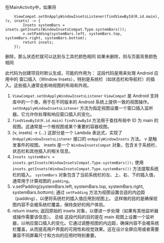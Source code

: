 在MainActivity中，如果将

        ViewCompat.setOnApplyWindowInsetsListener(findViewById(R.id.main), (v, insets) -> {
            Insets systemBars = insets.getInsets(WindowInsetsCompat.Type.systemBars());
            v.setPadding(systemBars.left, systemBars.top, systemBars.right, systemBars.bottom);
            return insets;
        });

删除，那么状态栏就可以达到与工具栏颜色相同
如果未删除，则与页面背景颜色相同

此代码为创建项目时默认生成，可能的作用为：
这段代码是用来处理 Android 应用中的 窗口插入（Window Insets），特别是系统栏（如状态栏和导航栏）的插入。这些插入通常会影响视图的布局和外观。

1. `ViewCompat.setOnApplyWindowInsetsListener`
`ViewCompat` 是 Android 支持库中的一个类，用于在不同版本的 Android 系统上提供一致的视图操作。
`setOnApplyWindowInsetsListener` 方法为指定视图设置一个窗口插入监听器。它允许你处理和响应窗口插入的变化。
2. `findViewById(R.id.main)`
`findViewById` 方法用于查找布局中 ID 为 main 的视图。这通常是一个根视图或某个重要的容器视图。
3. (v, insets) -> {...}
这部分是一个 Lambda 表达式，实现了 `OnApplyWindowInsetsListener` 接口的 `onApplyWindowInsets` 方法。
v 是触发事件的视图。
insets 是一个 `WindowInsetsCompat` 对象，包含关于系统栏、状态栏和其他插入的相关信息。
4. `Insets systemBars = insets.getInsets(WindowInsetsCompat.Type.systemBars());`
使用 `insets.getInsets(WindowInsetsCompat.Type.systemBars())` 方法提取系统栏的插入。
`systemBars` 对象包含了当前系统栏的左、上、右、下的插入值，通常用于计算视图的 `padding`。
5. v.setPadding(systemBars.left, systemBars.top, systemBars.right, systemBars.bottom);
通过 `setPadding` 方法为视图设置合适的内边距（padding），以便将系统栏的插入值应用到视图上。
这样做的目的是确保视图内容不会被系统栏覆盖，保持良好的用户体验。
6. return insets;
返回原始的 insets 对象，以便进一步处理（如果有其他监听器或操作需要该信息）。
总结
这段代码的目的是在 main 视图上设置一个监听器，以响应窗口插入的变化。它通过调整视图的内边距，确保内容不会被系统栏覆盖，从而提高用户界面的可用性和视觉效果。这在设计全屏应用或者需要兼容不同屏幕尺寸和方向的应用时特别重要。